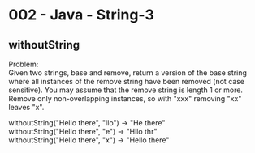 002 - Java - String-3
=====================

withoutString
----------

Problem:  
Given two strings, base and remove, return a version of the base string where all instances of the remove string have been removed (not case sensitive). You may assume that the remove string is length 1 or more. Remove only non-overlapping instances, so with "xxx" removing "xx" leaves "x". 
>
withoutString("Hello there", "llo") → "He there"  
withoutString("Hello there", "e") → "Hllo thr"  
withoutString("Hello there", "x") → "Hello there"  